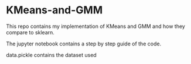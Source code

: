 # KMeans-and-GMM

This repo contains my implementation of KMeans and GMM and how they compare to sklearn.

The jupyter notebook contains a step by step guide of the code. 

data.pickle contains the dataset used
